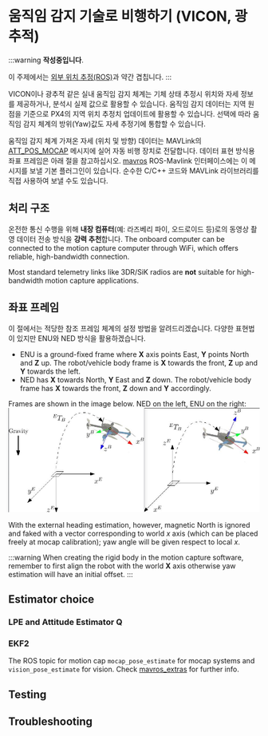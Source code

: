 # 움직임 감지 기술로 비행하기 (VICON, 광추적)

:::warning
**작성중입니다**.

이 주제에서는 [외부 위치 추정(ROS)](../ros/external_position_estimation.md)과 약간 겹칩니다.
:::

VICON이나 광추적 같은 실내 움직임 감지 체계는 기체 상태 추정시 위치와 자세 정보를 제공하거나, 분석시 실제 값으로 활용할 수 있습니다. 움직임 감지 데이터는 지역 원점을 기준으로 PX4의 지역 위치 추정치 업데이트에 활용할 수 있습니다. 선택에 따라 움직임 감지 체계의 방위(Yaw)값도 자세 추정기에 통합할 수 있습니다.

움직임 감지 체계 가져온 자세 (위치 및 방향) 데이터는 MAVLink의 [ATT_POS_MOCAP](https://mavlink.io/en/messages/common.html#ATT_POS_MOCAP) 메시지에 실어 자동 비행 장치로 전달합니다. 데이터 표현 방식용 좌표 프레임은 아래 절을 참고하십시오. [mavros](../ros/mavros_installation.md) ROS-Mavlink 인터페이스에는 이 메시지를 보낼 기본 플러그인이 있습니다. 순수한 C/C++ 코드와 MAVLink 라이브러리를 직접 사용하여 보낼 수도 있습니다.

## 처리 구조

온전한 통신 수행을 위해 **내장 컴퓨터**(예: 라즈베리 파이, 오드로이드 등)로의 동영상 촬영 데이터 전송 방식을 **강력 추천**합니다. The onboard computer can be connected to the motion capture computer through WiFi, which offers reliable, high-bandwidth connection.

Most standard telemetry links like 3DR/SiK radios are **not** suitable for high-bandwidth motion capture applications.

## 좌표 프레임

이 절에서는 적당한 참조 프레임 체계의 설정 방법을 알려드리겠습니다. 다양한 표현법이 있지만 ENU와 NED 방식을 활용하겠습니다.

* ENU is a ground-fixed frame where **X** axis points East, **Y** points North and **Z** up. The robot/vehicle body frame is **X** towards the front, **Z** up and **Y** towards the left.
* NED has **X** towards North, **Y** East and **Z** down. The robot/vehicle body frame has **X** towards the front, **Z** down and **Y** accordingly.

Frames are shown in the image below. NED on the left, ENU on the right: ![Reference frames](../../assets/lpe/ref_frames.png)

With the external heading estimation, however, magnetic North is ignored and faked with a vector corresponding to world *x* axis (which can be placed freely at mocap calibration); yaw angle will be given respect to local *x*.

:::warning
When creating the rigid body in the motion capture software, remember to first align the robot with the world **X** axis otherwise yaw estimation will have an initial offset.
:::

## Estimator choice

### LPE and Attitude Estimator Q

### EKF2


The ROS topic for motion cap `mocap_pose_estimate` for mocap systems and `vision_pose_estimate` for vision. Check [mavros_extras](http://wiki.ros.org/mavros_extras) for further info.


## Testing

## Troubleshooting

